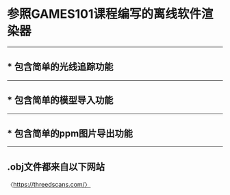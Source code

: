 # 参照GAMES101课程编写的离线软件渲染器
- - -
## * 包含简单的光线追踪功能
- - -
## * 包含简单的模型导入功能
- - -
## * 包含简单的ppm图片导出功能
- - -
## .obj文件都来自以下网站
〈https://threedscans.com/〉